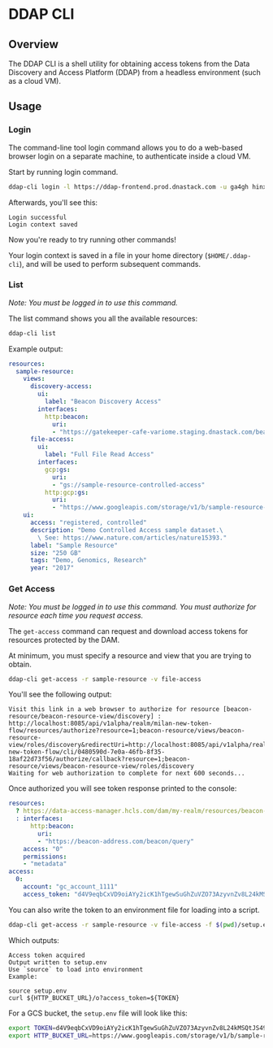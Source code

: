 # DDAP CLI

## Overview

The DDAP CLI is a shell utility for obtaining access tokens from the Data Discovery and Access Platform (DDAP)
from a headless environment (such as a cloud VM).

## Usage

### Login
The command-line tool login command allows you to do a web-based browser login on a separate machine, to authenticate
inside a cloud VM.

Start by running login command.
```bash
ddap-cli login -l https://ddap-frontend.prod.dnastack.com -u ga4gh hinxton
```

Afterwards, you'll see this:
```
Login successful
Login context saved
```

Now you're ready to try running other commands!

Your login context is saved in a file in your home directory (`$HOME/.ddap-cli`),
and will be used to perform subsequent commands.

### List

_Note: You must be logged in to use this command._

The list command shows you all the available resources:
```bash
ddap-cli list
```

Example output:
```yaml
resources:
  sample-resource:
    views:
      discovery-access:
        ui:
          label: "Beacon Discovery Access"
        interfaces:
          http:beacon:
            uri:
            - "https://gatekeeper-cafe-variome.staging.dnastack.com/beacon/query"
      file-access:
        ui:
          label: "Full File Read Access"
        interfaces:
          gcp:gs:
            uri:
            - "gs://sample-resource-controlled-access"
          http:gcp:gs:
            uri:
            - "https://www.googleapis.com/storage/v1/b/sample-resource-controlled-access"
    ui:
      access: "registered, controlled"
      description: "Demo Controlled Access sample dataset.\
        \ See: https://www.nature.com/articles/nature15393."
      label: "Sample Resource"
      size: "250 GB"
      tags: "Demo, Genomics, Research"
      year: "2017"
```

### Get Access

_Note: You must be logged in to use this command. You must authorize for resource each time you request access._

The `get-access` command can request and download access tokens for resources protected by the DAM.

At minimum, you must specify a resource and view that you are trying to obtain.

```bash
ddap-cli get-access -r sample-resource -v file-access
```

You'll see the following output:
```
Visit this link in a web browser to authorize for resource [beacon-resource/beacon-resource-view/discovery] : http://localhost:8085/api/v1alpha/realm/milan-new-token-flow/resources/authorize?resource=1;beacon-resource/views/beacon-resource-view/roles/discovery&redirectUri=http://localhost:8085/api/v1alpha/realm/milan-new-token-flow/cli/0480590d-7e0a-46fb-8f35-18af22d73f56/authorize/callback?resource=1;beacon-resource/views/beacon-resource-view/roles/discovery
Waiting for web authorization to complete for next 600 seconds...
```

Once authorized you will see token response printed to the console:
```yaml
resources:
  ? https://data-access-manager.hcls.com/dam/my-realm/resources/beacon-resource/views/beacon-resource-view/roles/discovery
  : interfaces:
      http:beacon:
        uri:
        - "https://beacon-address.com/beacon/query"
    access: "0"
    permissions:
    - "metadata"
access:
  0:
    account: "gc_account_1111"
    access_token: "d4V9eqbCxVD9oiAYy2icK1hTgewSuGhZuVZO73AzyvnZv8L24kMSQtJS49vtfFPK5OVlMi4YWFFyxIQKYwtaEXsQ3Qudxih/cmZc9TRkldhu+LvsMDbk7LI5bw335h5z/w54V2bOJpO0jG0PohEd6AqbkBuYz7VIuO3Woq4CGON4AzGeOXqECyyEyQJRzvSMglbnc35Y7NiqoIKGv9mfeA=="
```

You can also write the token to an environment file for loading into a script.

```bash
ddap-cli get-access -r sample-resource -v file-access -f $(pwd)/setup.env
```

Which outputs:

```
Access token acquired
Output written to setup.env
Use `source` to load into environment
Example:

source setup.env
curl ${HTTP_BUCKET_URL}/o?access_token=${TOKEN}
```

For a GCS bucket, the `setup.env` file will look like this:
```bash
export TOKEN=d4V9eqbCxVD9oiAYy2icK1hTgewSuGhZuVZO73AzyvnZv8L24kMSQtJS49vtfFPK5OVlMi4YWFFyxIQKYwtaEXsQ3Qudxih/cmZc9TRkldhu+LvsMDbk7LI5bw335h5z/w54V2bOJpO0jG0PohEd6AqbkBuYz7VIuO3Woq4CGON4AzGeOXqECyyEyQJRzvSMglbnc35Y7NiqoIKGv9mfeA==
export HTTP_BUCKET_URL=https://www.googleapis.com/storage/v1/b/sample-resource-controlled-access
```
